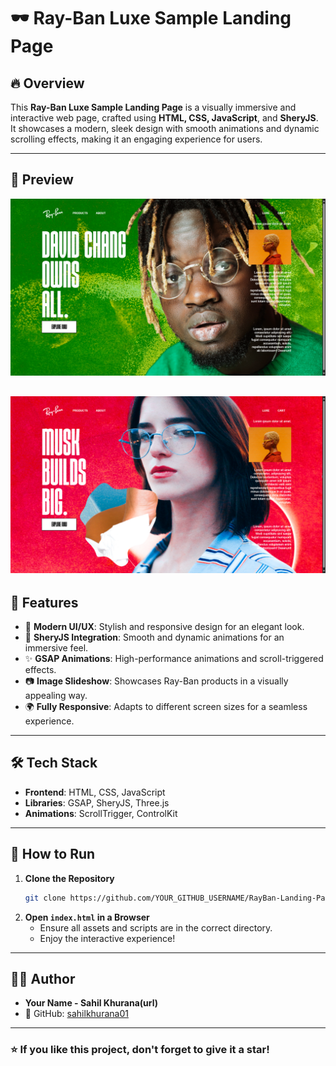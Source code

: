 # 🕶️ Ray-Ban Luxe Sample Landing Page

## 🔥 Overview
This **Ray-Ban Luxe Sample Landing Page** is a visually immersive and interactive web page, crafted using **HTML, CSS, JavaScript**, and **SheryJS**. It showcases a modern, sleek design with smooth animations and dynamic scrolling effects, making it an engaging experience for users.

---

## 📸 Preview  
![Landing-page-rayban Screenshot](assets/page%20sc%201.png) 

![Landing-page-rayban Screenshot](assets/page%20sc%202.png) 
---

## 🚀 Features
- 🎨 **Modern UI/UX**: Stylish and responsive design for an elegant look.
- 🔄 **SheryJS Integration**: Smooth and dynamic animations for an immersive feel.
- ✨ **GSAP Animations**: High-performance animations and scroll-triggered effects.
- 📷 **Image Slideshow**: Showcases Ray-Ban products in a visually appealing way.
- 🌍 **Fully Responsive**: Adapts to different screen sizes for a seamless experience.

---

## 🛠️ Tech Stack
- **Frontend**: HTML, CSS, JavaScript
- **Libraries**: GSAP, SheryJS, Three.js
- **Animations**: ScrollTrigger, ControlKit

---

## 📌 How to Run
1. **Clone the Repository**  
   ```sh
   git clone https://github.com/YOUR_GITHUB_USERNAME/RayBan-Landing-Page.git
   ```
2. **Open `index.html` in a Browser**  
   - Ensure all assets and scripts are in the correct directory.
   - Enjoy the interactive experience!

---

## 👨‍💻 Author
- **Your Name - Sahil Khurana(url)**
- 💎 GitHub: [sahilkhurana01](https://github.com/sahilkhurana01)

---

### ⭐ If you like this project, don't forget to give it a star!
